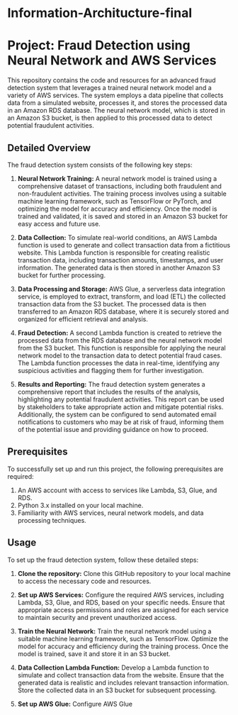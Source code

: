 # Information-Architucture-final
# Project: Fraud Detection using Neural Network and AWS Services

This repository contains the code and resources for an advanced fraud detection system that leverages a trained neural network model and a variety of AWS services. The system employs a data pipeline that collects data from a simulated website, processes it, and stores the processed data in an Amazon RDS database. The neural network model, which is stored in an Amazon S3 bucket, is then applied to this processed data to detect potential fraudulent activities.

## Detailed Overview

The fraud detection system consists of the following key steps:

1. **Neural Network Training:** A neural network model is trained using a comprehensive dataset of transactions, including both fraudulent and non-fraudulent activities. The training process involves using a suitable machine learning framework, such as TensorFlow or PyTorch, and optimizing the model for accuracy and efficiency. Once the model is trained and validated, it is saved and stored in an Amazon S3 bucket for easy access and future use.

2. **Data Collection:** To simulate real-world conditions, an AWS Lambda function is used to generate and collect transaction data from a fictitious website. This Lambda function is responsible for creating realistic transaction data, including transaction amounts, timestamps, and user information. The generated data is then stored in another Amazon S3 bucket for further processing.

3. **Data Processing and Storage:** AWS Glue, a serverless data integration service, is employed to extract, transform, and load (ETL) the collected transaction data from the S3 bucket. The processed data is then transferred to an Amazon RDS database, where it is securely stored and organized for efficient retrieval and analysis.

4. **Fraud Detection:** A second Lambda function is created to retrieve the processed data from the RDS database and the neural network model from the S3 bucket. This function is responsible for applying the neural network model to the transaction data to detect potential fraud cases. The Lambda function processes the data in real-time, identifying any suspicious activities and flagging them for further investigation.

5. **Results and Reporting:** The fraud detection system generates a comprehensive report that includes the results of the analysis, highlighting any potential fraudulent activities. This report can be used by stakeholders to take appropriate action and mitigate potential risks. Additionally, the system can be configured to send automated email notifications to customers who may be at risk of fraud, informing them of the potential issue and providing guidance on how to proceed.

## Prerequisites

To successfully set up and run this project, the following prerequisites are required:

1. An AWS account with access to services like Lambda, S3, Glue, and RDS.
2. Python 3.x installed on your local machine.
3. Familiarity with AWS services, neural network models, and data processing techniques.

## Usage

To set up the fraud detection system, follow these detailed steps:

1. **Clone the repository:** Clone this GitHub repository to your local machine to access the necessary code and resources.

2. **Set up AWS Services:** Configure the required AWS services, including Lambda, S3, Glue, and RDS, based on your specific needs. Ensure that appropriate access permissions and roles are assigned for each service to maintain security and prevent unauthorized access.

3. **Train the Neural Network:** Train the neural network model using a suitable machine learning framework, such as TensorFlow. Optimize the model for accuracy and efficiency during the training process. Once the model is trained, save it and store it in an S3 bucket.

4. **Data Collection Lambda Function:** Develop a Lambda function to simulate and collect transaction data from the website. Ensure that the generated data is realistic and includes relevant transaction information. Store the collected data in an S3 bucket for subsequent processing.

5. **Set up AWS Glue:** Configure AWS Glue
